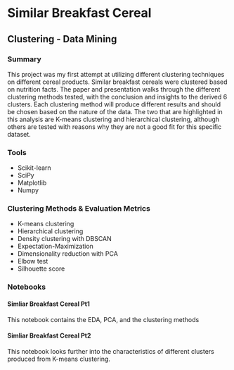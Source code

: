 # Similar Breakfast Cereal

## Clustering - Data Mining

### Summary
This project was my first attempt at utilizing different clustering techniques on different cereal products. Similar breakfast cereals were clustered based on nutrition facts. The paper and presentation walks through the different clustering methods tested, with the conclusion and insights to the derived 6 clusters. Each clustering method will produce different results and should be chosen based on the nature of the data. The two that are highlighted in this analysis are K-means clustering and hierarchical clustering, although others are tested with reasons why they are not a good fit for this specific dataset.

### Tools
* Scikit-learn
* SciPy
* Matplotlib
* Numpy

### Clustering Methods & Evaluation Metrics
* K-means clustering
* Hierarchical clustering
* Density clustering with DBSCAN
* Expectation-Maximization
* Dimensionality reduction with PCA
* Elbow test
* Silhouette score

### Notebooks
#### Simliar Breakfast Cereal Pt1
This notebook contains the EDA, PCA, and the clustering methods

#### Simliar Breakfast Cereal Pt2
This notebook looks further into the characteristics of different clusters produced from K-means clustering.
